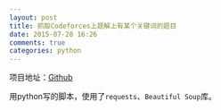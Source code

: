 ```yaml
---
layout: post
title: 抓取Codeforces上题解上有某个关键词的题目
date: 2015-07-28 16:26
comments: true
categories: python
---
```


项目地址：[Github](https://github.com/footoredo/codeforces_fetcher)

用python写的脚本，使用了`requests`、`Beautiful Soup`库。